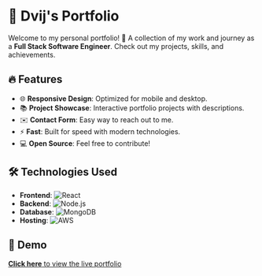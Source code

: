 # 💼 **Dvij's Portfolio**

Welcome to my personal portfolio! 🚀 A collection of my work and journey as a **Full Stack Software Engineer**. Check out my projects, skills, and achievements.

## 🔥 **Features**
- 🌐 **Responsive Design**: Optimized for mobile and desktop.
- 📚 **Project Showcase**: Interactive portfolio projects with descriptions.
- ✉️ **Contact Form**: Easy way to reach out to me.
- ⚡ **Fast**: Built for speed with modern technologies.
- 💻 **Open Source**: Feel free to contribute!

## 🛠 **Technologies Used**
- **Frontend**: ![React](https://img.shields.io/badge/React-20232f?style=for-the-badge&logo=react&logoColor=61DAFB)
- **Backend**: ![Node.js](https://img.shields.io/badge/Node.js-339933?style=for-the-badge&logo=nodedotjs&logoColor=white)
- **Database**: ![MongoDB](https://img.shields.io/badge/MongoDB-47A248?style=for-the-badge&logo=mongodb&logoColor=white)
- **Hosting**: ![AWS](https://img.shields.io/badge/AWS-232F3E?style=for-the-badge&logo=amazonaws&logoColor=white)

## 🚀 **Demo**
[**Click here** to view the live portfolio](http://www.dvijbarot.com)
